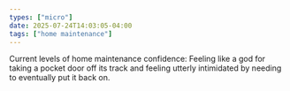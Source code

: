 ```yaml
---
types: ["micro"]
date: 2025-07-24T14:03:05-04:00
tags: ["home maintenance"]
---
```

Current levels of home maintenance confidence: Feeling like a god for taking a pocket door off its track and feeling utterly intimidated by needing to eventually put it back on.